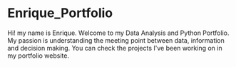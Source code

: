 # Enrique_Portfolio
Hi! my name is Enrique. Welcome to my Data Analysis and Python Portfolio. My passion is understanding the meeting point between data, information and decision making. You can check the projects I've been working on in my portfolio website.
